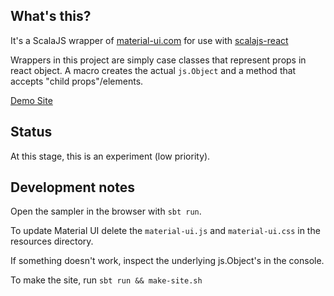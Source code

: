 ## What's this?

It's a ScalaJS wrapper of [material-ui.com](material-ui.com) for use with [scalajs-react](https://github.com/japgolly/scalajs-react)

Wrappers in this project are simply case classes that represent props in react object. A macro creates the actual `js.Object` and a method that accepts "child props"/elements.

[Demo Site](http://wav.github.io/material-ui-scalajs-react/site/classes/index.html)

## Status

At this stage, this is an experiment (low priority).

## Development notes

Open the sampler in the browser with `sbt run`.

To update Material UI delete the `material-ui.js` and `material-ui.css` in the resources directory.

If something doesn't work, inspect the underlying js.Object's in the console.

To make the site, run `sbt run && make-site.sh`